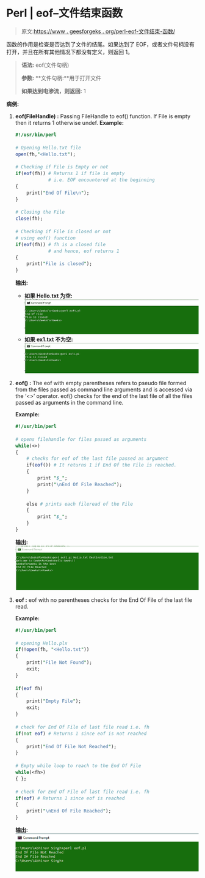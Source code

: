 # Perl | eof–文件结束函数

> 原文:[https://www . geesforgeks . org/perl-eof-文件结束-函数/](https://www.geeksforgeeks.org/perl-eof-end-of-file-function/)

函数的作用是检查是否达到了文件的结尾。如果达到了 EOF，或者文件句柄没有打开，并且在所有其他情况下都没有定义，则返回 1。

> **语法:** eof(文件句柄)
> 
> **参数:**
> **文件句柄:**用于打开文件
> 
> **如果达到电渗流，则返回:** 1

**病例:**

1.  **eof(FileHandle) :** Passing FileHandle to eof() function. If File is empty then it returns 1 otherwise undef.
    **Example:**

    ```perl
    #!/usr/bin/perl

    # Opening Hello.txt file
    open(fh,"<Hello.txt"); 

    # Checking if File is Empty or not
    if(eof(fh)) # Returns 1 if file is empty 
                # i.e. EOF encountered at the beginning
    {
        print("End Of File\n");
    }

    # Closing the File
    close(fh);

    # Checking if File is closed or not
    # using eof() function
    if(eof(fh)) # fh is a closed file 
                # and hence, eof returns 1
    {
        print("File is closed");
    }
    ```

    **输出:**

    *   **如果 Hello.txt 为空:**
        ![](img/2e016a75941c8763fa16adac27b056a2.png)
    *   **如果 ex1.txt 不为空:**
        ![](img/97f1cf308cf2b7a116f88e52a43f81ec.png)
2.  **eof() :** The eof with empty parentheses refers to pseudo file formed from the files passed as command line arguments and is accessed via the ‘<>’ operator. eof() checks for the end of the last file of all the files passed as arguments in the command line.

    **Example:**

    ```perl
    #!/usr/bin/perl

    # opens filehandle for files passed as arguments
    while(<>)
    {
        # checks for eof of the last file passed as argument
        if(eof()) # It returns 1 if End Of the File is reached.
        {
            print "$_";
            print("\nEnd Of File Reached");
        }

        else # prints each fileread of the File
        {
            print "$_";
        }
    }
    ```

    **输出:**
    ![](img/d42804efccafaff45c66da309adefa55.png)

3.  **eof :** eof with no parentheses checks for the End Of File of the last file read.

    **Example:**

    ```perl
    #!/usr/bin/perl

    # opening Hello.plx
    if(!open(fh, "<Hello.txt"))
    {
        print("File Not Found");
        exit;
    }

    if(eof fh)
    {
        print("Empty File");
        exit;
    }

    # check for End Of File of last file read i.e. fh
    if(not eof) # Returns 1 since eof is not reached
    {
        print("End Of File Not Reached");
    }

    # Empty while loop to reach to the End Of File
    while(<fh>) 
    { };

    # check for End Of File of last file read i.e. fh
    if(eof) # Returns 1 since eof is reached
    {
        print("\nEnd Of File Reached");
    }
    ```

    **输出:**
    ![End of file](img/80f6921090111a00cb94d1e85e313d31.png)